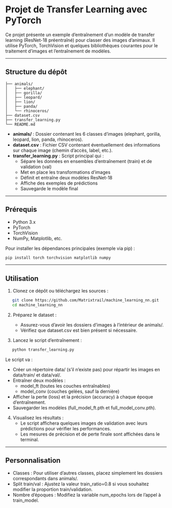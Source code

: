 # Projet de Transfer Learning avec PyTorch

Ce projet présente un exemple d’entraînement d’un modèle de transfer learning (ResNet-18 préentraîné) pour classer des images d’animaux. Il utilise PyTorch, TorchVision et quelques bibliothèques courantes pour le traitement d’images et l’entraînement de modèles.

---

## Structure du dépôt

```plaintext
├── animals/
│   ├── elephant/
│   ├── gorilla/
│   ├── leopard/
│   ├── lion/
│   ├── panda/
│   └── rhinoceros/
├── dataset.csv
├── transfer_learning.py
└── README.md
```
- **animals/** : Dossier contenant les 6 classes d’images (elephant, gorilla, leopard, lion, panda, rhinoceros).  
- **dataset.csv** : Fichier CSV contenant éventuellement des informations sur chaque image (chemin d’accès, label, etc.).  
- **transfer_learning.py** : Script principal qui :
  - Sépare les données en ensembles d’entraînement (train) et de validation (val)
  - Met en place les transformations d’images
  - Définit et entraîne deux modèles ResNet-18
  - Affiche des exemples de prédictions
  - Sauvegarde le modèle final

---

## Prérequis

- Python 3.x  
- PyTorch  
- TorchVision  
- NumPy, Matplotlib, etc.

Pour installer les dépendances principales (exemple via pip) :
```bash
pip install torch torchvision matplotlib numpy
```

---

## Utilisation

1. Clonez ce dépôt ou téléchargez les sources :
```bash
   git clone https://github.com/Matrixtrail/machine_learning_nn.git
   cd machine_learning_nn
```

2. Préparez le dataset :
   - Assurez-vous d’avoir les dossiers d’images à l’intérieur de animals/.
   - Vérifiez que dataset.csv est bien présent si nécessaire.

3. Lancez le script d’entraînement :
```bash
   python transfer_learning.py
```
   Le script va :
   - Créer un répertoire data/ (s’il n’existe pas) pour répartir les images en data/train/ et data/val/.
   - Entraîner deux modèles :
     - model_ft (toutes les couches entraînables)
     - model_conv (couches gelées, sauf la dernière)
   - Afficher la perte (loss) et la précision (accuracy) à chaque époque d’entraînement.
   - Sauvegarder les modèles (full_model_ft.pth et full_model_conv.pth).

4. Visualisez les résultats :
   - Le script affichera quelques images de validation avec leurs prédictions pour vérifier les performances.
   - Les mesures de précision et de perte finale sont affichées dans le terminal.

---

## Personnalisation

- Classes : Pour utiliser d’autres classes, placez simplement les dossiers correspondants dans animals/.
- Split train/val : Ajustez la valeur train_ratio=0.8 si vous souhaitez modifier la proportion train/validation.
- Nombre d’époques : Modifiez la variable num_epochs lors de l’appel à train_model.
